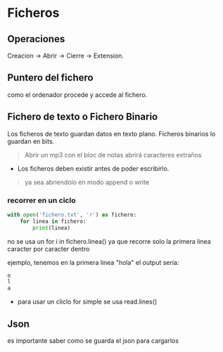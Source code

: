 # Ficheros

## Operaciones
Creacion -> Abrir -> Cierre -> Extension. 

## Puntero del fichero
como el ordenador procede y accede al fichero.

## Fichero de texto o Fichero Binario
Los ficheros de texto guardan datos en texto plano. 
Ficheros binarios lo guardan en bits.
> Abrir un mp3 con el bloc de notas abrirá caracteres extraños

* Los ficheros deben existir antes de poder escribirlo. 
> ya sea abriendolo en modo append o write

### recorrer en un ciclo 
```py
with open('fichero.txt', 'r') as fichero:
    for linea in fichero:
        print(linea)
```
no se usa un for i in fichero.linea() ya que recorre solo la primera linea caracter por caracter dentro

ejemplo, tenemos en la primera linea "hola"
el output seria:
```h
o
l
a
```

* para usar un cliclo for simple se usa read.lines()

## Json
es importante saber como se guarda el json para cargarlos